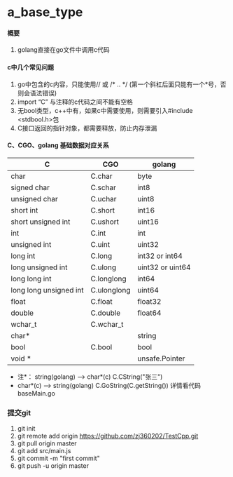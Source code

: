 # a_base_type
#### 概要
1. golang直接在go文件中调用c代码
#### c中几个常见问题
1. go中包含的c内容，只能使用// 或 /* .. \*/ (第一个斜杠后面只能有一个*号，否则会语法错误)
2. import “C” 与注释的c代码之间不能有空格
3. 无bool类型，c++中有，如果c中需要使用，则需要引入#include <stdbool.h>包 
4. C接口返回的指针对象，都需要释放，防止内存泄漏

#### C、CGO、golang 基础数据对应关系
|  C   | CGO  | golang |
|  ----  | ----  | ----  |
|char |  C.char |  byte |
|signed char |  C.schar |  int8 |
|unsigned char |  C.uchar |  uint8 |
|short int |  C.short |  int16 |
|short unsigned int |  C.ushort |  uint16 |
|int |  C.int |  int |
|unsigned int |  C.uint |  uint32 |
|long int |  C.long |  int32 or int64 |
|long unsigned int |  C.ulong |  uint32 or uint64 |
|long long int |  C.longlong |  int64 |
|long long unsigned int |  C.ulonglong |  uint64 |
|float |  C.float |  float32 |
|double |  C.double |  float64 |
|wchar_t |  C.wchar_t  |  |
|char* |    | string |
|bool |  C.bool  | bool |
|void * | |unsafe.Pointer |
- 注*： string(golang) --> char*(c)  C.CString("张三")
-   char*(c) --> string(golang)  C.GoString(C.getString()) 详情看代码baseMain.go

### 提交git
1. git init
2. git remote add origin https://github.com/zj360202/TestCpp.git
3. git pull origin master
4. git add src/main.js
5. git commit -m "first commit"
6. git push -u origin master